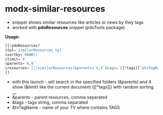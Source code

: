 modx-similar-resources
======================

- snippet shows similar resources like articles or news by they tags
- worked with **pdoResources** snippet (pdoTools package)

**Usage:**
```php
[[!pdoResources?
&tpl=`similarResources_tpl`
&sortby=`RAND()`
&limit=`4`
&parents=`6,8`
&resources=`[[!similarResources?&parents=`6,8`&tags=`[[*tags]]`&tvTagName=`tags`]]`
]]
```
- with this launch - will search in the specified folders (&parents) and 4 show (&limit) like the current document ([[*tags]]) with random sorting.
__ 
- &parents - parent resources, comma separated
- &tags - tags string, comma separated
- &tvTagName - name of your TV where contains TAGS

